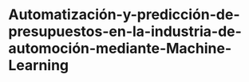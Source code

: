 # Automatización-y-predicción-de-presupuestos-en-la-industria-de-automoción-mediante-Machine-Learning
